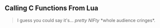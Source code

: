 Calling C Functions From Lua
---

> I guess you could say it's... *pretty NIFty* \*whole audience cringes\*.
